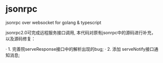 # jsonrpc
jsonrpc over websocket for golang &amp; typescript

jsonrpc2.0可完成远程服务接口调用, 本代码对原有jsonrpc中的源码进行补充，以及源码修复：

· 1. 完善院serveResponse接口中的解析出现的bug;
· 2. 添加 serveNotify接口通知消息;
